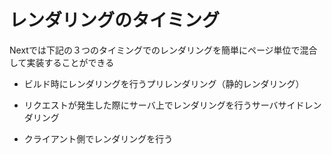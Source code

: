 # レンダリングのタイミング

Nextでは下記の３つのタイミングでのレンダリングを簡単にページ単位で混合して実装することができる

- ビルド時にレンダリングを行うプリレンダリング（静的レンダリング）

- リクエストが発生した際にサーバ上でレンダリングを行うサーバサイドレンダリング

- クライアント側でレンダリングを行う

